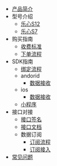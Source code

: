 <div class="markdown-menu">

- [产品简介](/hardware/scale/intro/README)
- 型号介绍
  - [乐心S12](/hardware/scale/model/lifesense-S12)
  - [乐心S7](/hardware/scale/model/lifesense-S7)
- 购买指南
  - [收费标准](/hardware/scale/purchase/fees)
  - [下单流程](/hardware/scale/purchase/buy)
- SDK指南
  - [绑定流程](/hardware/scale/dev/andorid/bind)
  - andorid
      - [数据接收](/hardware/scale/dev/andorid/data)
  - ios
      - [数据接收](/hardware/scale/dev/ios/data)
  - [小程序](/hardware/scale/dev/miniprogram/npm)
- 接口对接
  - [接口签名](/hardware/scale/dev/cloud/sign)
  - [接口文档](/hardware/scale/dev/cloud/api)
  - 数据订阅
     - [订阅流程](/hardware/scale/dev/cloud/push-intro)
     - [订阅接入](/hardware/scale/dev/cloud/push)
- [常见问题](/hardware/scale/faq/README)

</div>